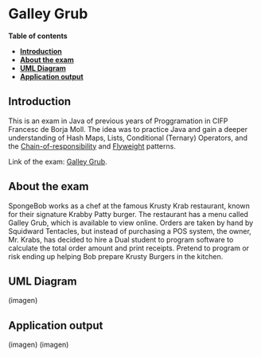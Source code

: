 # Galley Grub

**Table of contents**

-   [**Introduction**](#introduction)
-   [**About the exam**](#about-the-exam)
-   [**UML Diagram**](#uml-diagram)
-   [**Application output**](#application-output)

## Introduction

This is an exam in Java of previous years of Proggramation in CIFP Francesc de Borja Moll. The idea was to practice Java and gain a deeper understanding of Hash Maps, Lists, Conditional (Ternary) Operators, and the [Chain-of-responsibility](https://en.wikipedia.org/wiki/Chain-of-responsibility_pattern) and [Flyweight](https://en.wikipedia.org/wiki/Flyweight_pattern) patterns.   

Link of the exam: [Galley Grub](https://github.com/dfleta/galley-grub).  

## About the exam

SpongeBob works as a chef at the famous Krusty Krab restaurant, known for their signature Krabby Patty burger. The restaurant has a menu called Galley Grub, which is available to view online. Orders are taken by hand by Squidward Tentacles, but instead of purchasing a POS system, the owner, Mr. Krabs, has decided to hire a Dual student to program software to calculate the total order amount and print receipts. Pretend to program or risk ending up helping Bob prepare Krusty Burgers in the kitchen.   

## UML Diagram

(imagen)

## Application output

(imagen)
(imagen)
